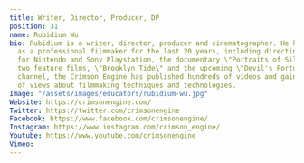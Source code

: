 ```yaml
---
title: Writer, Director, Producer, DP
position: 31
name: Rubidium Wu
bio: Rubidium is a writer, director, producer and cinematographer. He has a been working
  as a professional filmmaker for the last 20 years, including directing commercials
  for Nintendo and Sony Playstation, the documentary \"Portraits of Silence\" and
  two feature films, \"Brooklyn Tide\" and the upcoming \"Devil's Fortune\". His YouTube
  channel, the Crimson Engine has published hundreds of videos and gained millions
  of views about filmmaking techniques and technologies.
Image: "/assets/images/educators/rubidium-wu.jpg"
Website: https://crimsonengine.com/
Twitter: https://twitter.com/crimsonengine
Facebook: https://www.facebook.com/crimsonengine/
Instagram: https://www.instagram.com/crimson_engine/
Youtube: https://www.youtube.com/crimsonengine
Vimeo: 
---
```


